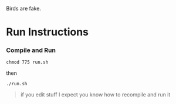 Birds are fake.

# Run Instructions

### Compile and Run

`chmod 775 run.sh`

then

`./run.sh`


> if you edit stuff I expect you know how to recompile and run it